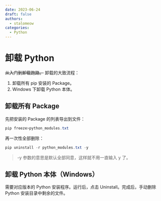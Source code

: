 ```yaml
---
date: 2023-06-24
draft: false
authors:
  - stalomeow
categories:
  - Python
---
```


# 卸载 Python

<del>从入门到卸载跑路。</del> 卸载的大致流程：

1. 卸载所有 pip 安装的 Package。
2. Windows 下卸载 Python 本体。

<!-- more -->

## 卸载所有 Package

先把安装的 Package 的列表导出到文件：

``` powershell
pip freeze>python_modules.txt
```

再一次性全部删除：

``` powershell
pip uninstall -r python_modules.txt -y
```

> -y 参数的意思是默认全部同意，这样就不用一直输入 y 了。

## 卸载 Python 本体（Windows）

需要对应版本的 Python 安装程序。运行后，点击 Uninstall。完成后，手动删除 Python 安装目录中剩余的文件。

[^1]: [如何快速卸载所有python包？ - 知乎](https://zhuanlan.zhihu.com/p/162698236)
[^2]: [python最详细的安装与完全卸载_python怎么卸载干净重新安装_无尽的沉默的博客-CSDN博客](https://blog.csdn.net/hgnuxc_1993/article/details/114675594)